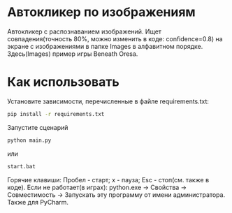 Автокликер по изображениям
===
Автокликер с распознаванием изображений. Ищет совпадения(точность 80%, можно изменить в коде: confidence=0.8) на экране с изображениями в папке Images в алфавитном порядке. Здесь(Images) пример игры Beneath Oresa.

Как использовать
===
Установите зависимости, перечисленные в файле requirements.txt:
```bash
pip install -r requirements.txt
```
Запустите сценарий 
```bash
python main.py 
```
или 
```bash
start.bat 
```
Горячие клавиши: Пробел - старт; x - пауза; Esc - стоп(см. также в коде).
Если не работает(в играх): python.exe -> Свойства -> Совместимость -> Запускать эту программу от имени администратора. Также для PyCharm.
